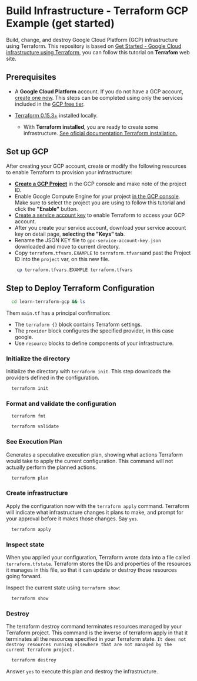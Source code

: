 
# Build Infrastructure - Terraform GCP Example (get started)
Build, change, and destroy Google Cloud Platform (GCP) infrastructure using Terraform. This repository is based on [Get Started - Google Cloud infrastructure using Terraform](https://developer.hashicorp.com/terraform/tutorials/gcp-get-started), you can follow this tutorial on **Terrafom** web site.

## Prerequisites
- A **Google Cloud Platform** account. If you do not have a GCP account, [create one now](https://console.cloud.google.com/freetrial/). This steps can be completed using only the services included in the [GCP free tier](https://cloud.google.com/free/).

- [Terraform 0.15.3+](https://developer.hashicorp.com/terraform/tutorials/aws-get-started/install-cli) installed locally. 
    - With **Terraform installed**, you are ready to create some infrastructure. [See oficial documentation Terraform installation.](https://developer.hashicorp.com/terraform/tutorials/gcp-get-started/install-cli)



## Set up GCP

After creating your GCP account, create or modify the following resources to enable Terraform to provision your infrastructure:
- [**Create a GCP Project**](https://console.cloud.google.com/projectcreate) in the GCP console and make note of the project ID.
- Enable Google Compute Engine for your project [in the GCP console](https://console.developers.google.com/apis/library/compute.googleapis.com). Make sure to select the project you are using to follow this tutorial and click the **"Enable"** button.
- [Create a service account key](https://console.cloud.google.com/apis/credentials/serviceaccountkey) to enable Terraform to access your GCP account.
- After you create your service account, download your service account key on detail page, **select**ing **the "Keys" tab**.
- Rename the JSON KEY file to ``gpc-service-account-key.json`` downloaded and move to current directory.
- Copy ``terraform.tfvars.EXAMPLE`` to ``terraform.tfvars``and past the Project ID into the ``project`` var, on this new file.
```bash
    cp terraform.tfvars.EXAMPLE terraform.tfvars
```
## Step to Deploy Terraform Configuration

```bash
  cd learn-terraform-gcp && ls
```

Them ``main.tf`` has a principal confirmation:
- The ``terraform {}`` block contains Terraform settings. 
- The ``provider`` block configures the specified provider, in this case google.
- Use ``resource`` blocks to define components of your infrastructure.

### Initialize the directory
Initialize the directory with ``terraform init``. This step downloads the providers defined in the configuration.
```bash
  terraform init
```

### Format and validate the configuration
```bash
  terraform fmt
```
```bash
  terraform validate
```

### See Execution Plan
Generates a speculative execution plan, showing what actions Terraform would take to apply the current configuration. This command will not actually perform the planned actions.

```bash
  terraform plan
```

### Create infrastructure
Apply the configuration now with the ``terraform apply`` command. Terraform will indicate what infrastructure changes it plans to make, and prompt for your approval before it makes those changes. Say ``yes``.

```bash
  terraform apply
```

### Inspect state
When you applied your configuration, Terraform wrote data into a file called ``terraform.tfstate``. Terraform stores the IDs and properties of the resources it manages in this file, so that it can update or destroy those resources going forward.

Inspect the current state using ``terraform show``:
```bash
  terraform show
```

### Destroy
The terraform destroy command terminates resources managed by your Terraform project. This command is the inverse of terraform apply in that it terminates all the resources specified in your Terraform state. `It does not destroy resources running elsewhere that are not managed by the current Terraform project.`
```bash
  terraform destroy
```
Answer ``yes`` to execute this plan and destroy the infrastructure.